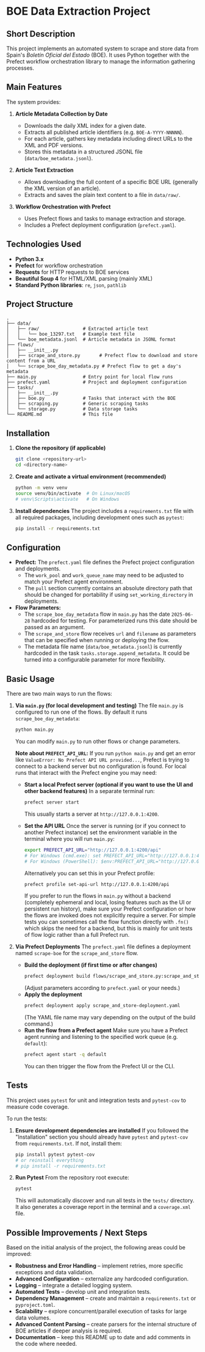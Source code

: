 # BOE Data Extraction Project

## Short Description

This project implements an automated system to scrape and store data from Spain's *Boletín Oficial del Estado* (BOE). It uses Python together with the Prefect workflow orchestration library to manage the information gathering processes.

## Main Features

The system provides:

1. **Article Metadata Collection by Date**
   * Downloads the daily XML index for a given date.
   * Extracts all published article identifiers (e.g. `BOE-A-YYYY-NNNNN`).
   * For each article, gathers key metadata including direct URLs to the XML and PDF versions.
   * Stores this metadata in a structured JSONL file (`data/boe_metadata.jsonl`).

2. **Article Text Extraction**
   * Allows downloading the full content of a specific BOE URL (generally the XML version of an article).
   * Extracts and saves the plain text content to a file in `data/raw/`.

3. **Workflow Orchestration with Prefect**
   * Uses Prefect flows and tasks to manage extraction and storage.
   * Includes a Prefect deployment configuration (`prefect.yaml`).

## Technologies Used

* **Python 3.x**
* **Prefect** for workflow orchestration
* **Requests** for HTTP requests to BOE services
* **Beautiful Soup 4** for HTML/XML parsing (mainly XML)
* **Standard Python libraries**: `re`, `json`, `pathlib`

## Project Structure

```
.
├── data/
│   ├── raw/                # Extracted article text
│   │   └── boe_13297.txt   # Example text file
│   └── boe_metadata.jsonl  # Article metadata in JSONL format
├── flows/
│   ├── __init__.py
│   ├── scrape_and_store.py       # Prefect flow to download and store content from a URL
│   └── scrape_boe_day_metadata.py # Prefect flow to get a day's metadata
├── main.py                 # Entry point for local flow runs
├── prefect.yaml            # Project and deployment configuration
├── tasks/
│   ├── __init__.py
│   ├── boe.py              # Tasks that interact with the BOE
│   ├── scraping.py         # Generic scraping tasks
│   └── storage.py          # Data storage tasks
└── README.md               # This file
```

## Installation

1. **Clone the repository (if applicable)**
   ```bash
   git clone <repository-url>
   cd <directory-name>
   ```

2. **Create and activate a virtual environment (recommended)**
   ```bash
   python -m venv venv
   source venv/bin/activate  # On Linux/macOS
   # venv\Scripts\activate   # On Windows
   ```

3. **Install dependencies**
   The project includes a `requirements.txt` file with all required packages, including development ones such as `pytest`:
   ```bash
   pip install -r requirements.txt
   ```

## Configuration

* **Prefect:** The `prefect.yaml` file defines the Prefect project configuration and deployments.
  * The `work_pool` and `work_queue_name` may need to be adjusted to match your Prefect agent environment.
  * The `pull` section currently contains an absolute directory path that should be changed for portability if using `set_working_directory` in deployments.
* **Flow Parameters:**
  * The `scrape_boe_day_metadata` flow in `main.py` has the date `2025-06-28` hardcoded for testing. For parameterized runs this date should be passed as an argument.
  * The `scrape_and_store` flow receives `url` and `filename` as parameters that can be specified when running or deploying the flow.
  * The metadata file name (`data/boe_metadata.jsonl`) is currently hardcoded in the task `tasks.storage.append_metadata`. It could be turned into a configurable parameter for more flexibility.

## Basic Usage

There are two main ways to run the flows:

1. **Via `main.py` (for local development and testing)**
   The file `main.py` is configured to run one of the flows. By default it runs `scrape_boe_day_metadata`:
   ```bash
   python main.py
   ```
   You can modify `main.py` to run other flows or change parameters.

   **Note about `PREFECT_API_URL`:**
   If you run `python main.py` and get an error like `ValueError: No Prefect API URL provided...`, Prefect is trying to connect to a backend server but no configuration is found. For local runs that interact with the Prefect engine you may need:

   * **Start a local Prefect server (optional if you want to use the UI and other backend features)**
     In a separate terminal run:
     ```bash
     prefect server start
     ```
     This usually starts a server at `http://127.0.0.1:4200`.

   * **Set the API URL**
     Once the server is running (or if you connect to another Prefect instance) set the environment variable in the terminal where you will run `main.py`:
     ```bash
     export PREFECT_API_URL="http://127.0.0.1:4200/api"
     # For Windows (cmd.exe): set PREFECT_API_URL="http://127.0.0.1:4200/api"
     # For Windows (PowerShell): $env:PREFECT_API_URL="http://127.0.0.1:4200/api"
     ```
     Alternatively you can set this in your Prefect profile:
     ```bash
     prefect profile set-api-url http://127.0.0.1:4200/api
     ```
     If you prefer to run the flows in `main.py` without a backend (completely ephemeral and local, losing features such as the UI or persistent run history), make sure your Prefect configuration or how the flows are invoked does not explicitly require a server. For simple tests you can sometimes call the flow function directly with `.fn()` which skips the need for a backend, but this is mainly for unit tests of flow logic rather than a full Prefect run.

2. **Via Prefect Deployments**
   The `prefect.yaml` file defines a deployment named `scrape-boe` for the `scrape_and_store` flow.
   * **Build the deployment (if first time or after changes)**
     ```bash
     prefect deployment build flows/scrape_and_store.py:scrape_and_store -n scrape-boe -q default
     ```
     (Adjust parameters according to `prefect.yaml` or your needs.)
   * **Apply the deployment**
     ```bash
     prefect deployment apply scrape_and_store-deployment.yaml
     ```
     (The YAML file name may vary depending on the output of the build command.)
   * **Run the flow from a Prefect agent**
     Make sure you have a Prefect agent running and listening to the specified work queue (e.g. `default`):
     ```bash
     prefect agent start -q default
     ```
     You can then trigger the flow from the Prefect UI or the CLI.

## Tests

This project uses `pytest` for unit and integration tests and `pytest-cov` to measure code coverage.

To run the tests:

1. **Ensure development dependencies are installed**
   If you followed the "Installation" section you should already have `pytest` and `pytest-cov` from `requirements.txt`. If not, install them:
   ```bash
   pip install pytest pytest-cov
   # or reinstall everything
   # pip install -r requirements.txt
   ```

2. **Run Pytest**
   From the repository root execute:
   ```bash
   pytest
   ```
   This will automatically discover and run all tests in the `tests/` directory. It also generates a coverage report in the terminal and a `coverage.xml` file.

## Possible Improvements / Next Steps

Based on the initial analysis of the project, the following areas could be improved:

* **Robustness and Error Handling** – implement retries, more specific exceptions and data validation.
* **Advanced Configuration** – externalize any hardcoded configuration.
* **Logging** – integrate a detailed logging system.
* **Automated Tests** – develop unit and integration tests.
* **Dependency Management** – create and maintain a `requirements.txt` or `pyproject.toml`.
* **Scalability** – explore concurrent/parallel execution of tasks for large data volumes.
* **Advanced Content Parsing** – create parsers for the internal structure of BOE articles if deeper analysis is required.
* **Documentation** – keep this README up to date and add comments in the code where needed.

